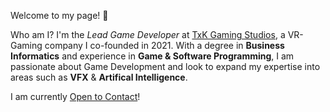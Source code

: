 Welcome to my page! 👋 

Who am I? I'm the _Lead Game Developer_ at [TxK Gaming Studios](https://txkgaming.com/), a VR-Gaming company I co-founded in 2021.
With a degree in **Business Informatics** and experience in **Game & Software Programming**, 
I am passionate about Game Development and look to expand my expertise into areas such as **VFX** & **Artifical Intelligence**.

I am currently [Open to Contact](mailto:bockhorn.tom@web.de)!
